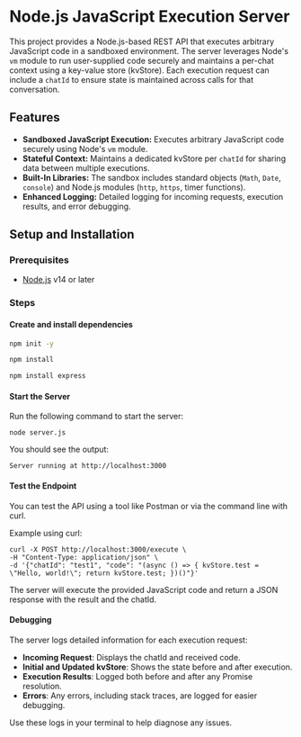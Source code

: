 # Node.js JavaScript Execution Server

This project provides a Node.js-based REST API that executes arbitrary JavaScript code in a sandboxed environment. The server leverages Node's `vm` module to run user-supplied code securely and maintains a per-chat context using a key-value store (kvStore). Each execution request can include a `chatId` to ensure state is maintained across calls for that conversation.

## Features

- **Sandboxed JavaScript Execution:** Executes arbitrary JavaScript code securely using Node's `vm` module.
- **Stateful Context:** Maintains a dedicated kvStore per `chatId` for sharing data between multiple executions.
- **Built-In Libraries:** The sandbox includes standard objects (`Math`, `Date`, `console`) and Node.js modules (`http`, `https`, timer functions).
- **Enhanced Logging:** Detailed logging for incoming requests, execution results, and error debugging.

## Setup and Installation

### Prerequisites

- [Node.js](https://nodejs.org/) v14 or later

### Steps

#### Create and install dependencies

```bash
npm init -y
```

```bash
npm install
```

```bash
npm install express
```

#### Start the Server
   
Run the following command to start the server:

```
node server.js
```

You should see the output:

```
Server running at http://localhost:3000
```

#### Test the Endpoint

You can test the API using a tool like Postman or via the command line with curl.

Example using curl:
```
curl -X POST http://localhost:3000/execute \
-H "Content-Type: application/json" \
-d '{"chatId": "test1", "code": "(async () => { kvStore.test = \"Hello, world!\"; return kvStore.test; })()"}'
```

The server will execute the provided JavaScript code and return a JSON response with the result and the chatId.

#### Debugging

The server logs detailed information for each execution request:

* **Incoming Request**: Displays the chatId and received code.
* **Initial and Updated kvStore**: Shows the state before and after execution.
* **Execution Results**: Logged both before and after any Promise resolution.
* **Errors**: Any errors, including stack traces, are logged for easier debugging.

Use these logs in your terminal to help diagnose any issues.
